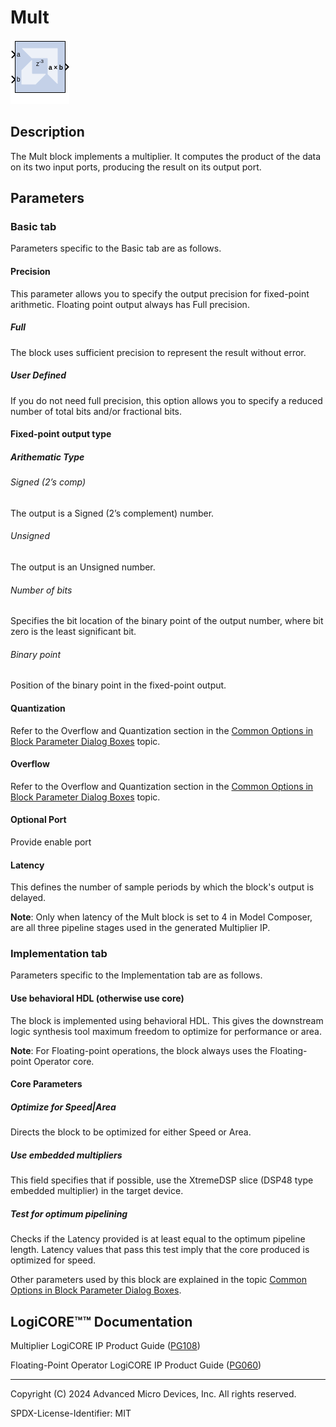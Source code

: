# Mult

![](./Images/block.png)

## Description

The Mult block implements a multiplier. It computes the product
of the data on its two input ports, producing the result on its output
port.

## Parameters

### Basic tab  
Parameters specific to the Basic tab are as follows.

#### Precision  
This parameter allows you to specify the output precision for
fixed-point arithmetic. Floating point output always has Full precision.

##### Full  
The block uses sufficient precision to represent the result without
error.

##### User Defined  
If you do not need full precision, this option allows you to specify a
reduced number of total bits and/or fractional bits.

#### Fixed-point output type  
##### Arithematic Type  
###### Signed (2’s comp)  
The output is a Signed (2’s complement) number.

###### Unsigned  
The output is an Unsigned number.

###### Number of bits  
Specifies the bit location of the binary point of the output number,
where bit zero is the least significant bit.

###### Binary point  
Position of the binary point in the fixed-point output.

#### Quantization  
Refer to the Overflow and Quantization section in the [Common Options in
Block Parameter Dialog
Boxes](../../GEN/common-options/README.md)
topic.

#### Overflow  
Refer to the Overflow and Quantization section in the [Common Options in
Block Parameter Dialog
Boxes](../../GEN/common-options/README.md)
topic.

#### Optional Port  
Provide enable port

#### Latency  
This defines the number of sample periods by which the block's output is
delayed.

**Note**: Only when latency of the Mult block is set to 4 in Model Composer,
are all three pipeline stages used in the generated Multiplier IP.


### Implementation tab  
Parameters specific to the Implementation tab are as follows.

#### Use behavioral HDL (otherwise use core)  
The block is implemented using behavioral HDL. This gives the downstream
logic synthesis tool maximum freedom to optimize for performance or
area.

**Note**: For Floating-point operations, the block always uses the
Floating-point Operator core.

#### Core Parameters  
##### Optimize for Speed\|Area  
Directs the block to be optimized for either Speed or Area.

##### Use embedded multipliers  
This field specifies that if possible, use the XtremeDSP slice (DSP48
type embedded multiplier) in the target device.

##### Test for optimum pipelining  
Checks if the Latency provided is at least equal to the optimum pipeline
length. Latency values that pass this test imply that the core produced
is optimized for speed.

Other parameters used by this block are explained in the topic [Common
Options in Block Parameter Dialog
Boxes](../../GEN/common-options/README.md).

## LogiCORE™™ Documentation

Multiplier LogiCORE IP Product Guide
([PG108](https://docs.xilinx.com/access/sources/ud/document?isLatest=true&url=pg108-mult-gen&ft:locale=en-US))

Floating-Point Operator LogiCORE IP Product Guide
([PG060](https://docs.xilinx.com/access/sources/ud/document?isLatest=true&url=pg060-floating-point&ft:locale=en-US))

--------------
Copyright (C) 2024 Advanced Micro Devices, Inc.
All rights reserved.

SPDX-License-Identifier: MIT
